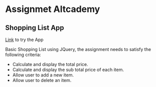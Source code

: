 # Assignmet Altcademy
## Shopping List App

[Link](https://angry-bhabha-ae65d0.netlify.com/) to try the App

Basic Shopping List using JQuery, the assignment needs to satisfy the following criteria:
- Calculate and display the total price.
- Calculate and display the sub total price of each item.
- Allow user to add a new item.
- Allow user to delete an item.
